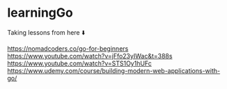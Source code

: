 # learningGo

Taking lessons from here ⬇️

https://nomadcoders.co/go-for-beginners <br>
https://www.youtube.com/watch?v=jFfo23yIWac&t=388s <br>
https://www.youtube.com/watch?v=STS1Oy1hUFc <br>
https://www.udemy.com/course/building-modern-web-applications-with-go/<br>

